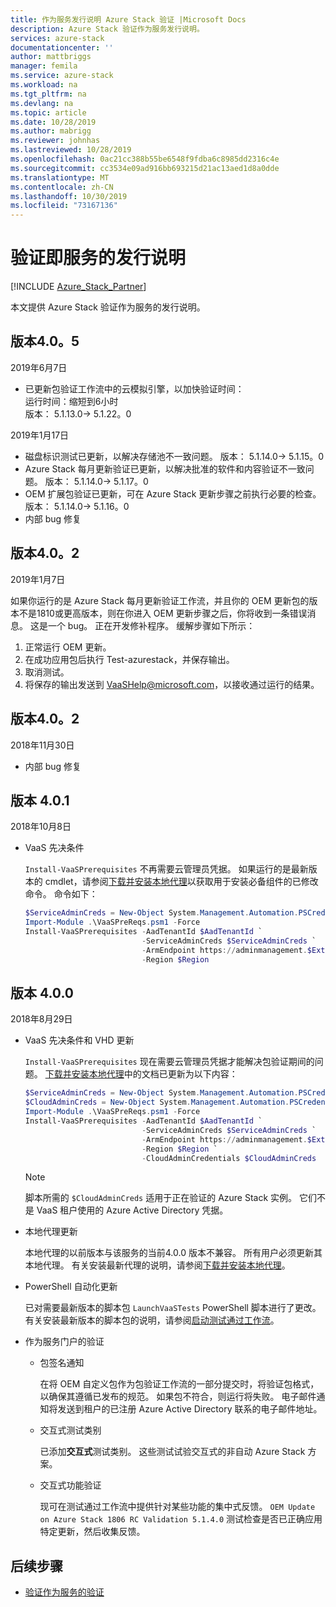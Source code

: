 ```yaml
---
title: 作为服务发行说明 Azure Stack 验证 |Microsoft Docs
description: Azure Stack 验证作为服务发行说明。
services: azure-stack
documentationcenter: ''
author: mattbriggs
manager: femila
ms.service: azure-stack
ms.workload: na
ms.tgt_pltfrm: na
ms.devlang: na
ms.topic: article
ms.date: 10/28/2019
ms.author: mabrigg
ms.reviewer: johnhas
ms.lastreviewed: 10/28/2019
ms.openlocfilehash: 0ac21cc388b55be6548f9fdba6c8985dd2316c4e
ms.sourcegitcommit: cc3534e09ad916bb693215d21ac13aed1d8a0dde
ms.translationtype: MT
ms.contentlocale: zh-CN
ms.lasthandoff: 10/30/2019
ms.locfileid: "73167136"
---
```

# <a name="release-notes-for-validation-as-a-service"></a>验证即服务的发行说明

[!INCLUDE [Azure_Stack_Partner](./includes/azure-stack-partner-appliesto.md)]

本文提供 Azure Stack 验证作为服务的发行说明。

## <a name="version-405"></a>版本4.0。5

2019年6月7日

- 已更新包验证工作流中的云模拟引擎，以加快验证时间：  
    运行时间：缩短到6小时  
    版本： 5.1.13.0-> 5.1.22。0  


2019年1月17日

- 磁盘标识测试已更新，以解决存储池不一致问题。 版本： 5.1.14.0-> 5.1.15。0
- Azure Stack 每月更新验证已更新，以解决批准的软件和内容验证不一致问题。 版本： 5.1.14.0-> 5.1.17。0
- OEM 扩展包验证已更新，可在 Azure Stack 更新步骤之前执行必要的检查。 版本： 5.1.14.0-> 5.1.16。0
- 内部 bug 修复

## <a name="version-402"></a>版本4.0。2

2019年1月7日

如果你运行的是 Azure Stack 每月更新验证工作流，并且你的 OEM 更新包的版本不是1810或更高版本，则在你进入 OEM 更新步骤之后，你将收到一条错误消息。 这是一个 bug。 正在开发修补程序。 缓解步骤如下所示：

1. 正常运行 OEM 更新。
2. 在成功应用包后执行 Test-azurestack，并保存输出。
3. 取消测试。
4. 将保存的输出发送到 VaaSHelp@microsoft.com，以接收通过运行的结果。

## <a name="version-402"></a>版本4.0。2

2018年11月30日

- 内部 bug 修复

## <a name="version-401"></a>版本 4.0.1

2018年10月8日

- VaaS 先决条件

    `Install-VaaSPrerequisites` 不再需要云管理员凭据。 如果运行的是最新版本的 cmdlet，请参阅[下载并安装本地代理](azure-stack-vaas-local-agent.md#download-and-install-the-local-agent)以获取用于安装必备组件的已修改命令。 命令如下：

    ```powershell
    $ServiceAdminCreds = New-Object System.Management.Automation.PSCredential "<aadServiceAdminUser>", (ConvertTo-SecureString "<aadServiceAdminPassword>" -AsPlainText -Force)
    Import-Module .\VaaSPreReqs.psm1 -Force
    Install-VaaSPrerequisites -AadTenantId $AadTenantId `
                              -ServiceAdminCreds $ServiceAdminCreds `
                              -ArmEndpoint https://adminmanagement.$ExternalFqdn `
                              -Region $Region
    ```

## <a name="version-400"></a>版本 4.0.0

2018年8月29日

- VaaS 先决条件和 VHD 更新

    `Install-VaaSPrerequisites` 现在需要云管理员凭据才能解决包验证期间的问题。 [下载并安装本地代理](azure-stack-vaas-local-agent.md#download-and-install-the-local-agent)中的文档已更新为以下内容：

    ```powershell
    $ServiceAdminCreds = New-Object System.Management.Automation.PSCredential "<aadServiceAdminUser>", (ConvertTo-SecureString "<aadServiceAdminPassword>" -AsPlainText -Force)
    $CloudAdminCreds = New-Object System.Management.Automation.PSCredential "<cloudAdminDomain\username>", (ConvertTo-SecureString "<cloudAdminPassword>" -AsPlainText -Force)
    Import-Module .\VaaSPreReqs.psm1 -Force
    Install-VaaSPrerequisites -AadTenantId $AadTenantId `
                              -ServiceAdminCreds $ServiceAdminCreds `
                              -ArmEndpoint https://adminmanagement.$ExternalFqdn `
                              -Region $Region `
                              -CloudAdminCredentials $CloudAdminCreds
    ```
    > [!NOTE]
    > 脚本所需的 `$CloudAdminCreds` 适用于正在验证的 Azure Stack 实例。 它们不是 VaaS 租户使用的 Azure Active Directory 凭据。

- 本地代理更新

    本地代理的以前版本与该服务的当前4.0.0 版本不兼容。 所有用户必须更新其本地代理。 有关安装最新代理的说明，请参阅[下载并安装本地代理](azure-stack-vaas-local-agent.md#download-and-install-the-local-agent)。

- PowerShell 自动化更新

    已对需要最新版本的脚本包 `LaunchVaaSTests` PowerShell 脚本进行了更改。 有关安装最新版本的脚本包的说明，请参阅[启动测试通过工作流](azure-stack-vaas-automate-with-powershell.md#launch-the-test-pass-workflow)。

- 作为服务门户的验证

  - 包签名通知

    在将 OEM 自定义包作为包验证工作流的一部分提交时，将验证包格式，以确保其遵循已发布的规范。 如果包不符合，则运行将失败。 电子邮件通知将发送到租户的已注册 Azure Active Directory 联系的电子邮件地址。

  - 交互式测试类别

    已添加**交互式**测试类别。 这些测试试验交互式的非自动 Azure Stack 方案。

  - 交互式功能验证

    现可在测试通过工作流中提供针对某些功能的集中式反馈。 `OEM Update on Azure Stack 1806 RC Validation 5.1.4.0` 测试检查是否已正确应用特定更新，然后收集反馈。

## <a name="next-steps"></a>后续步骤

- [验证作为服务的验证](azure-stack-vaas-troubleshoot.md)
